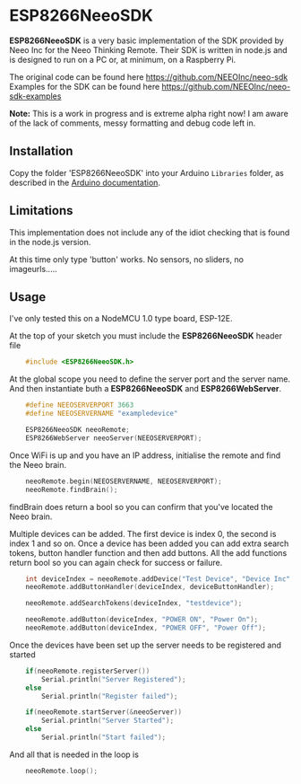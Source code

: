 # ESP8266NeeoSDK
**ESP8266NeeoSDK** is a very basic implementation of the SDK provided by Neeo Inc for the Neeo Thinking Remote.   Their SDK is written in node.js and is designed to run on a PC or, at minimum, on a Raspberry Pi.

The original code can be found here https://github.com/NEEOInc/neeo-sdk
Examples for the SDK can be found here https://github.com/NEEOInc/neeo-sdk-examples

**Note:** This is a work in progress and is extreme alpha right now!   I am aware of the lack of comments, messy formatting and debug code left in.

## Installation
Copy the folder 'ESP8266NeeoSDK' into your Arduino `Libraries` folder, as described in the [Arduino documentation](<http://arduino.cc/en/Guide/Libraries>).

## Limitations
This implementation does not include any of the idiot checking that is found in the node.js version.

At this time only type 'button' works.
No sensors, no sliders, no imageurls.....

## Usage 

I've only tested this on a NodeMCU 1.0 type board, ESP-12E.

At the top of your sketch you must include the **ESP8266NeeoSDK** header file

```C
    #include <ESP8266NeeoSDK.h>
```

At the global scope you need to define the server port and the server name.   
And then instantiate buth a **ESP8266NeeoSDK** and **ESP8266WebServer**.

```C
    #define NEEOSERVERPORT 3663
    #define NEEOSERVERNAME "exampledevice"

    ESP8266NeeoSDK neeoRemote;
    ESP8266WebServer neeoServer(NEEOSERVERPORT);
```

Once WiFi is up and you have an IP address, initialise the remote and find the Neeo brain.

```C
    neeoRemote.begin(NEEOSERVERNAME, NEEOSERVERPORT);
    neeoRemote.findBrain();
```

findBrain does return a bool so you can confirm that you've located the Neeo brain.

Multiple devices can be added.   The first device is index 0, the second is index 1 and so on.
Once a device has been added you can add extra search tokens, button handler function and then add buttons.
All the add functions return bool so you can again check for success or failure.

```C
    int deviceIndex = neeoRemote.addDevice("Test Device", "Device Inc", "ACCESSOIRE");
    neeoRemote.addButtonHandler(deviceIndex, deviceButtonHandler);

    neeoRemote.addSearchTokens(deviceIndex, "testdevice");

    neeoRemote.addButton(deviceIndex, "POWER ON", "Power On");
    neeoRemote.addButton(deviceIndex, "POWER OFF", "Power Off");
```

Once the devices have been set up the server needs to be registered and started
```C
    if(neeoRemote.registerServer())
        Serial.println("Server Registered");
    else
        Serial.println("Register failed");

    if(neeoRemote.startServer(&neeoServer))
        Serial.println("Server Started");
    else
        Serial.println("Start failed");    
```

And all that is needed in the loop is
```C
    neeoRemote.loop();
```
